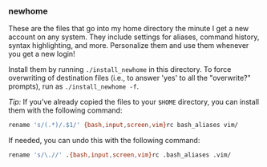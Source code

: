 ### newhome

These are the files that go into my home directory the minute I get a new account on any system.
They include settings for aliases, command history, syntax highlighting, and more.
Personalize them and use them whenever you get a new login!

Install them by running `./install_newhome` in this directory.
To force overwriting of destination files (i.e., to answer 'yes' to all the "overwrite?" prompts), run as `./install_newhome -f`.

*Tip:* If you've already copied the files to your `$HOME` directory, you can install them with the following command:
```bash
rename 's/(.*)/.$1/' {bash,input,screen,vim}rc bash_aliases vim/
```
If needed, you can undo this with the following command:
```bash
rename 's/\.//' .{bash,input,screen,vim}rc .bash_aliases .vim/
```
